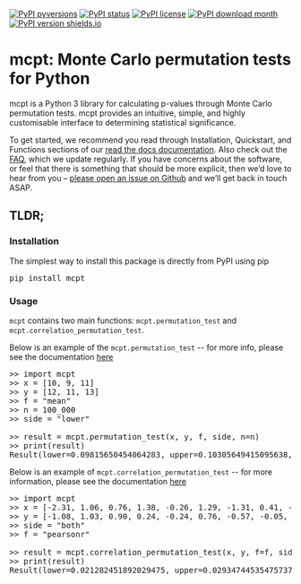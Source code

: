 [![PyPI pyversions](https://img.shields.io/pypi/pyversions/mcpt.svg)](https://pypi.python.org/pypi/mcpt/) [![PyPI status](https://img.shields.io/pypi/status/mcpt.svg)](https://pypi.python.org/pypi/mcpt/) [![PyPI license](https://img.shields.io/pypi/l/mcpt.svg)](https://pypi.python.org/pypi/mcpt/) [![PyPI download month](https://img.shields.io/pypi/dm/mcpt.svg)](https://pypi.python.org/pypi/mcpt/) [![PyPI version shields.io](https://img.shields.io/pypi/v/mcpt.svg)](https://pypi.python.org/pypi/mcpt/)


# mcpt: Monte Carlo permutation tests for Python
mcpt is a Python 3 library for calculating p-values through Monte Carlo permutation tests. mcpt provides an intuitive, simple, and highly customisable interface to determining statistical significance.

To get started, we recommend you read through Installation, Quickstart, and Functions sections of our [read the docs documentation](https://mcpt.readthedocs.io/en/latest/). Also check out the [FAQ](https://mcpt.readthedocs.io/en/latest/documentation/faq.html), which we update regularly. If you have concerns about the software, or feel that there is something that should be more explicit, then we’d love to hear from you – [please open an issue on Github](https://github.com/Ravenlocke/mcpt/issues) and we’ll get back in touch ASAP.

## TLDR;
### Installation
The simplest way to install this package is directly from PyPI using pip

<pre>
pip install mcpt
</pre>

### Usage
`mcpt` contains two main functions: `mcpt.permutation_test` and `mcpt.correlation_permutation_test`. 


Below is an example of the `mcpt.permutation_test` -- for more info, please see the documentation [here](https://mcpt.readthedocs.io/en/latest/documentation/quickstart.html#permutation-test)
<pre>
>> import mcpt
>> x = [10, 9, 11]
>> y = [12, 11, 13]
>> f = "mean"
>> n = 100_000
>> side = "lower"

>> result = mcpt.permutation_test(x, y, f, side, n=n)
>> print(result)
Result(lower=0.09815650454064283, upper=0.10305649415095638, confidence=0.99)
</pre>

Below is an example of `mcpt.correlation_permutation_test` -- for more information, please see the documentation [here](https://mcpt.readthedocs.io/en/latest/documentation/quickstart.html#correlation-permutation-test)

<pre>
>> import mcpt
>> x = [-2.31, 1.06, 0.76, 1.38, -0.26, 1.29, -1.31, 0.41, -0.67, -0.58]
>> y = [-1.08, 1.03, 0.90, 0.24, -0.24, 0.76, -0.57, -0.05, -1.28, 1.04]
>> side = "both"
>> f = "pearsonr"

>> result = mcpt.correlation_permutation_test(x, y, f=f, side=side)
>> print(result)
Result(lower=0.021282451892029475, upper=0.029347445354757373, confidence=0.99)
</pre>
